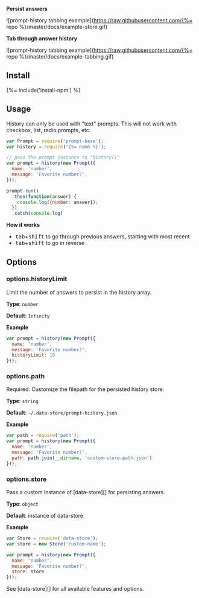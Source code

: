 
**Persist answers**

![prompt-history tabbing example](https://raw.githubusercontent.com/{%= repo %}/master/docs/example-store.gif)

**Tab through answer history**

![prompt-history tabbing example](https://raw.githubusercontent.com/{%= repo %}/master/docs/example-tabbing.gif)

## Install
{%= include('install-npm') %}

## Usage

History can only be used with "text" prompts. This will not work with checkbox, list, radio prompts, etc. 

```js
var Prompt = require('prompt-base');
var history = require('{%= name %}');

// pass the prompt instance to "history()"
var prompt = history(new Prompt({
  name: 'number',
  message: 'Favorite number?',
}));

prompt.run()
  .then(function(answer) {
    console.log({number: answer});
  })
  .catch(console.log)
```

**How it works**

- <kbd>tab</kbd>+<kbd>shift</kbd> to go through previous answers, starting with most recent
- <kbd>tab</kbd>+<kbd>shift</kbd> to go in reverse


## Options

### options.historyLimit

Limit the number of answers to persist in the history array.

**Type**: `number`

**Default**: `Infinity`

**Example**

```js
var prompt = history(new Prompt({
  name: 'number',
  message: 'Favorite number?',
  historyLimit: 10
}));
```

### options.path

Required: Customize the filepath for the persisted history store. 

**Type**: `string`

**Default**: `~/.data-store/prompt-history.json` 

**Example**

```js
var path = require('path');
var prompt = history(new Prompt({
  name: 'number',
  message: 'Favorite number?',
  path: path.join(__dirname, 'custom-store-path.json')
}));
```

### options.store

Pass a custom instance of [data-store][] for persisting answers.

**Type**: `object`

**Default**: instance of data-store

**Example**

```js
var Store = require('data-store');
var store = new Store('custom-name');

var prompt = history(new Prompt({
  name: 'number',
  message: 'Favorite number?',
  store: store
}));
```

See [data-store][] for all available features and options.